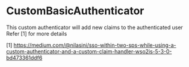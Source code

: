 # CustomBasicAuthenticator
This custom authenticator will add new claims to the authenticated user
Refer \[1] for more details

\[1] https://medium.com/@nilasini/sso-within-two-sps-while-using-a-custom-authenticator-and-a-custom-claim-handler-wso2is-5-3-0-bd473361ddf6
